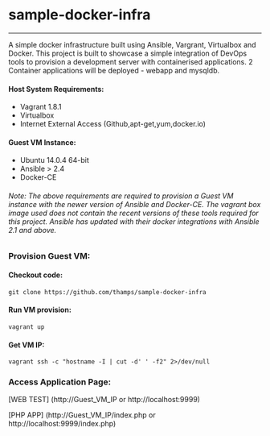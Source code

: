 # sample-docker-infra
---------------------
A simple docker infrastructure built using Ansible, Vargrant, Virtualbox and Docker. This project is built to showcase a simple integration of DevOps tools to provision a development server with containerised applications. 2 Container applications will be deployed - webapp and mysqldb.

#### Host System Requirements:
- Vagrant 1.8.1
- Virtualbox
- Internet External Access (Github,apt-get,yum,docker.io)

#### Guest VM Instance:
- Ubuntu 14.0.4 64-bit
- Ansible > 2.4
- Docker-CE

###### Note: The above requirements are required to provision a Guest VM instance with the newer version of Ansible and Docker-CE. The vagrant box image used does not contain the recent versions of these tools required for this project. Ansible has updated with their docker integrations with Ansible 2.1 and above.


### Provision Guest VM:

#### Checkout code:

`git clone https://github.com/thamps/sample-docker-infra`

#### Run VM provision:

`vagrant up`

#### Get VM IP:

`vagrant ssh -c "hostname -I | cut -d' ' -f2" 2>/dev/null`

### Access Application Page:

[WEB TEST] (http://Guest_VM_IP or http://localhost:9999)

[PHP APP] (http://Guest_VM_IP/index.php or http://localhost:9999/index.php)

